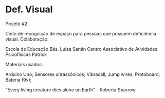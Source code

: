 # Def. Visual
Projeto #2

Cinto de recognição de espaço para pessoas que possuem deficiência visual. 
Colaboração:

Escola de Educação Bás. Luiza Santin
Centro Associativo de Atividades Psicofísicas Patrick

Materiais usados:

Arduino Uno;
Sensores ultrassônicos;
Vibracall;
Jump wires;
Protoboard;
Bateria (9v);

"Every living creature dies alone on Earth" - Roberta Sparrow

